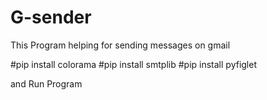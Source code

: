 # G-sender
This Program helping for sending messages on gmail 

#pip install colorama
#pip install smtplib
#pip install pyfiglet

and Run Program
